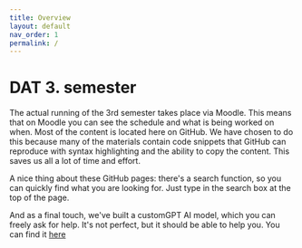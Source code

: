 ```yaml
---
title: Overview
layout: default
nav_order: 1
permalink: /
---
```


# DAT 3. semester

The actual running of the 3rd semester takes place via Moodle. This means that on Moodle you can see the schedule and what is being worked on when. Most of the content is located here on GitHub. We have chosen to do this because many of the materials contain code snippets that GitHub can reproduce with syntax highlighting and the ability to copy the content. This saves us all a lot of time and effort.

A nice thing about these GitHub pages: there's a search function, so you can quickly find what
you are looking for. Just type in the search box at the top of the page.

And as a final touch, we've built a customGPT AI model,
which you can freely ask for help. It's not perfect, but it should be able to help you. You can find it [here](https://app.customgpt.ai/projects/38881/ask-me-anything?embed=1)
